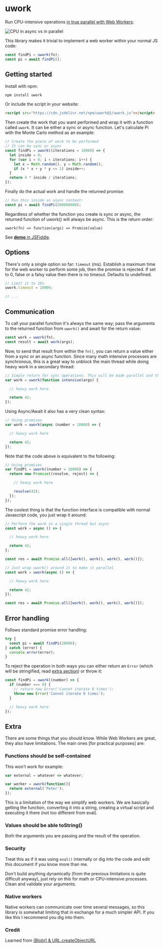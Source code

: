 # uwork

Run CPU-intensive operations [in true parallel with Web Workers](http://ejohn.org/blog/web-workers/):

![CPU in async vs in parallel](cpu.png)

This library makes it trivial to implement a web worker within your normal JS code:

```js
const findPi = uwork(fn);
const pi = await findPi();
```


## Getting started

Install with npm:

```bash
npm install uwork
```

Or include the script in your website:

```html
<script src="https://cdn.jsdelivr.net/npm/uwork@1/uwork.js"></script>
```

Then create the work that you want performed and wrap it with a function called `uwork`. It can be either a sync or async function. Let's calculate Pi with the Monte Carlo method as an example:

```js
// Create the piece of work to be performed
// It can be sync or async
const findPi = uwork((iterations = 10000) => {
  let inside = 0;
  for (var i = 0; i < iterations; i++) {
    let x = Math.random(), y = Math.random();
    if (x * x + y * y <= 1) inside++;
  }
  return 4 * inside / iterations;
});
```

Finally do the actual work and handle the returned promise:

```js
// Run this inside an async context:
const pi = await findPi(200000000);
```

Regardless of whether the function you create is sync or async, the returned function of uwork() will always be async. This is the return order:

```
uwork(fn) => function(args) => Promise(value)
```

See [**demo** in JSFiddle](https://jsfiddle.net/franciscop/ckhg5bur/12/).



## Options

There's only a single option so far: `timeout` (ms). Establish a maximum time for the web worker to perform some job, then the promise is rejected. If set to 0, false or a falsy value then there is no timeout. Defaults to undefined.

```js
// Limit it to 10s
uwork.timeout = 10000;

// ...
```



## Communication

To call your parallel function it's always the same way; pass the arguments to the returned function from `uwork()` and await for the return value:

```js
const work = uwork(fn);
const result = await work(args);
```

Now, to send that result from within the `fn()`, you can return a value either from a sync or an async function. Since many math intensive processes are synchronous, this is a great way to unblock the main thread while doing heavy work in a secondary thread:

```js
// Simple return for sync operations. This will be made parallel and thus async
var work = uwork(function intensive(args) {

  // heavy work here

  return 42;
});
```

Using Async/Await it also has a very clean syntax:

```js
// Using promises
var work = uwork(async (number = 10000) => {

  // heavy work here

  return 42;
});
```

Note that the code above is equivalent to the following:

```js
// Using promises
var findPi = uwork((number = 10000) => {
  return new Promise((resolve, reject) => {

    // heavy work here

    resolve(42);
  });
});
```

The coolest thing is that the function interface is compatible with normal Javascript code, you just wrap it around:

```js
// Perform the work in a single thread but async
const work = async () => {

  // heavy work here

  return 42;
};

const res = await Promise.all([work(), work(), work(), work()]);
```

```js
// Just wrap uwork() around it to make it parallel
const work = uwork(async () => {

  // heavy work here

  return 42;
});

const res = await Promise.all([work(), work(), work(), work()]);
```

## Error handling

Follows standard promise error handling:

```js
try {
  const pi = await findPi(20000);
} catch (error) {
  console.error(error);
}
```

To reject the operation in both ways you can either return an `Error` (which will be stringified, read [extra section](#extra)) or throw it:

```js
const findPi = uwork((number) => {
  if (number === 0) {
    // return new Error('Cannot iterate 0 times');
    throw new Error('Cannot iterate 0 times');
  }

  // heavy work here
});
```






## Extra

There are some things that you should know. While Web Workers are great, they also have limitations. The main ones [for practical purposes] are:

### Functions should be self-contained

This won't work for example:

```js
var external = whatever => whatever;

var worker = uwork(function(){
  return external('Peter');
});
```

This is a limitation of the way we simplify web workers. We are basically getting the function, converting it into a string, creating a virtual script and executing it there (not too different from eval).

### Values should be able toString()

Both the arguments you are passing and the result of the operation.


### Security

Treat this as if it was using `eval()` internally or dig into the code and edit this document if you know more than me.

Don't build anything dynamically (from the previous limitations is quite difficult anyway), just rely on this for math or CPU-intensive processes. Clean and validate your arguments.


### Native workers

Native workers can communicate over time several messages, so this library is somewhat limiting that in exchange for a much simpler API. If you like this I recommend you dig into them.


### Credit

Learned from [(Blob() & URL.createObjectURL](jsfiddle.net/christopheviau/90syrp0q/)
